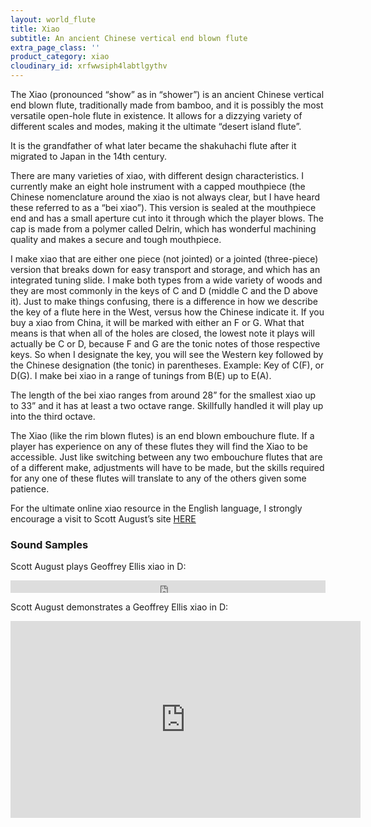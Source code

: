 ```yaml
---
layout: world_flute
title: Xiao
subtitle: An ancient Chinese vertical end blown flute
extra_page_class: ''
product_category: xiao
cloudinary_id: xrfwwsiph4labtlgythv
---
```


The Xiao (pronounced “show” as in “shower”) is an ancient Chinese vertical end blown flute, traditionally  made from bamboo, and it is possibly the most versatile open-hole flute in existence. It allows for a dizzying variety of different scales and modes, making it the ultimate “desert island flute”.

It is the grandfather of what later became the shakuhachi flute after it migrated to Japan in the 14th century.

There are many varieties of xiao, with different design characteristics. I currently make an eight hole instrument with a capped mouthpiece (the Chinese nomenclature around the xiao is not always clear, but I have heard these referred to as a “bei xiao”). This version is sealed at the mouthpiece end and has a small aperture cut into it through which the player blows. The cap is made from a polymer called Delrin, which has wonderful machining quality and makes a secure and tough mouthpiece.

I make xiao that are either one piece (not jointed) or a jointed (three-piece) version that breaks down for easy transport and storage, and which has an integrated tuning slide. I make both types from a wide variety of woods and they are most commonly in the keys of C and D (middle C and the D above it). Just to make things confusing, there is a difference in how we describe the key of a flute here in the West, versus how the Chinese indicate it. If you buy a xiao from China, it will be marked with either an F or G. What that means is that when all of the holes are closed, the lowest note it plays will actually be C or D, because F and G are the tonic notes of those  respective keys. So when I designate the key, you will see the Western key followed by the Chinese designation (the tonic) in parentheses. Example: Key of C(F), or D(G). I make bei xiao in a range of tunings from
B(E) up to E(A).

The length of the bei xiao ranges from around 28” for the smallest xiao up to 33” and it has at least a two octave range. Skillfully handled it will play up into the third octave.

The Xiao (like the rim blown flutes) is an end blown embouchure flute. If a player has experience on any of these flutes they will find the Xiao to be accessible. Just like switching between any two embouchure flutes that are of a different make, adjustments will have to be made, but the skills required for any one of these flutes will translate to any of the others given some patience.

For the ultimate online xiao resource in the English language, I strongly encourage a visit to Scott August’s site <a target="_blank" href="http://santafefluteschool.com/resources/xiao/">HERE</a>

### Sound Samples

Scott August plays Geoffrey Ellis xiao in D:

<div class="callout">
  <iframe scrolling="no" src="https://w.soundcloud.com/player/?url=https%3A//api.soundcloud.com/tracks/232506958&amp;color=ff5500&amp;inverse=false&amp;auto_play=false&amp;show_user=true" width="100%" height="20" frameborder="no"></iframe>
</div>

Scott August demonstrates a Geoffrey Ellis xiao in D:

<div class="flex-video widescreen"><iframe src="https://www.youtube.com/embed/gOlJv9lMLK4" allowfullscreen="" width="560" height="315" frameborder="0"></iframe></div>
